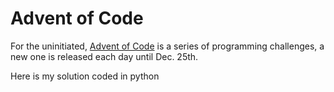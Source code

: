 Advent of Code
==============

For the uninitiated, [Advent of Code](http://adventofcode.com/2015) is a series of
programming challenges, a new one is released each day until Dec. 25th.

Here is my solution coded in python

